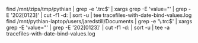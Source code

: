 

find /mnt/zips/tmp/pythian | grep -e '\.trc$'                            | xargs grep -E 'value="' | grep -E '202[0123]' | cut -f1 -d: | sort -u | tee tracefiles-with-date-bind-values.log
find /mnt/pythian-laptop/users/jaredstill/Documents  | grep -e '\.trc$'  | xargs grep -E 'value="' | grep -E '202[0123]' | cut -f1 -d: | sort -u | tee -a tracefiles-with-date-bind-values.log


